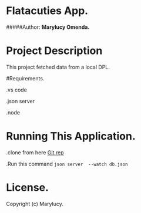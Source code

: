 # Flatacuties App.

#####Author: <b>Marylucy Omenda.</b>


# Project Description
This project fetched data from a local DPL.


#Requirements.
 
 .vs code
  
  .json server

  .node


  # Running This Application.

  .clone from here [Git rep](git@github.com:Marylucy123450/Flataculties.git)

.Run this command
`json server  --watch db.json`


# License.

Copyright (c) Marylucy.
